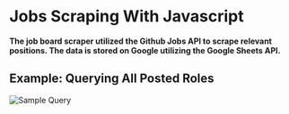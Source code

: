 # Jobs Scraping With Javascript

**The job board scraper utilized the Github Jobs API to scrape relevant positions. The data is stored on Google utilizing the Google Sheets API.**

## Example: Querying All Posted Roles
![Sample Query](https://u.cubeupload.com/aaronkyle/ScreenShot20201112at.png)
